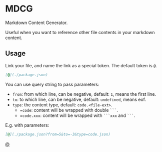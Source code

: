 # MDCG

Markdown Content Generator.

Useful when you want to reference other file contents in your markdown content.

## Usage

Link your file, and name the link as a special token. The default token is `@`.

```md
[@](./package.json)
```

You can use query string to pass parameters:

- `from`: from which line, can be negative, default: `1`, means the first line.
- `to`: to which line, can be negative, default: `undefined`, means eof.
- `type`: the content type, default: `code.<file-ext>`.
  - `=code`: content will be wrapped with double ` ``` `.
  - `=code.xxx`: content will be wrapped with ` ```xxx ` and ` ``` `.

E.g. with parameters:

```md
[@](./package.json?from=5&to=-3&type=code.json)
```

[@](./package.json)
